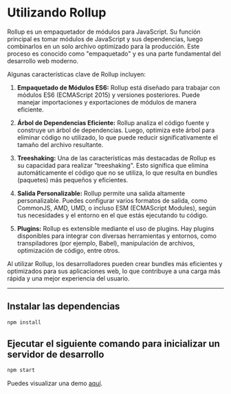 # Utilizando Rollup

Rollup es un empaquetador de módulos para JavaScript. Su función principal es tomar módulos de JavaScript y sus dependencias, luego combinarlos en un solo archivo optimizado para la producción. Este proceso es conocido como "empaquetado" y es una parte fundamental del desarrollo web moderno.

Algunas características clave de Rollup incluyen:

1. **Empaquetado de Módulos ES6:**
   Rollup está diseñado para trabajar con módulos ES6 (ECMAScript 2015) y versiones posteriores. Puede manejar importaciones y exportaciones de módulos de manera eficiente.

2. **Árbol de Dependencias Eficiente:**
   Rollup analiza el código fuente y construye un árbol de dependencias. Luego, optimiza este árbol para eliminar código no utilizado, lo que puede reducir significativamente el tamaño del archivo resultante.

3. **Treeshaking:**
   Una de las características más destacadas de Rollup es su capacidad para realizar "treeshaking". Esto significa que elimina automáticamente el código que no se utiliza, lo que resulta en bundles (paquetes) más pequeños y eficientes.

4. **Salida Personalizable:**
   Rollup permite una salida altamente personalizable. Puedes configurar varios formatos de salida, como CommonJS, AMD, UMD, o incluso ESM (ECMAScript Modules), según tus necesidades y el entorno en el que estás ejecutando tu código.

5. **Plugins:**
   Rollup es extensible mediante el uso de plugins. Hay plugins disponibles para integrar con diversas herramientas y entornos, como transpiladores (por ejemplo, Babel), manipulación de archivos, optimización de código, entre otros.

Al utilizar Rollup, los desarrolladores pueden crear bundles más eficientes y optimizados para sus aplicaciones web, lo que contribuye a una carga más rápida y una mejor experiencia del usuario.

---


## Instalar las dependencias

```bash
npm install
```

## Ejecutar el siguiente comando para inicializar un servidor de desarrollo

```bash
npm start
```

Puedes visualizar una demo [aquí](https://cf-shops-rollup.netlify.app/).
